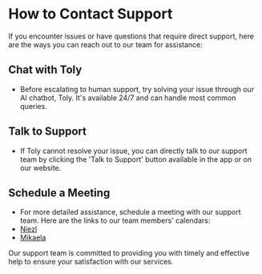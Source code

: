 # How to Contact Support

If you encounter issues or have questions that require direct support, here are the ways you can reach out to our team for assistance:

## Chat with Toly
- Before escalating to human support, try solving your issue through our AI chatbot, Toly. It's available 24/7 and can handle most common queries.

## Talk to Support
- If Toly cannot resolve your issue, you can directly talk to our support team by clicking the 'Talk to Support' button available in the app or on our website.

## Schedule a Meeting
- For more detailed assistance, schedule a meeting with our support team. Here are the links to our team members' calendars:
- [Niezl](https://calendly.com/niezl-m)
- [Mikaela](https://calendly.com/mikaela-lasig/)

Our support team is committed to providing you with timely and effective help to ensure your satisfaction with our services.